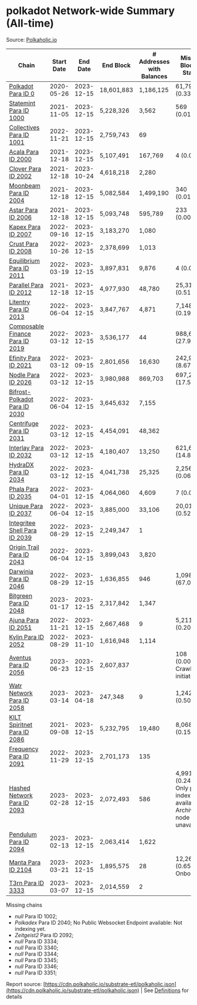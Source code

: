 # polkadot Network-wide Summary (All-time)

Source: [Polkaholic.io](https://polkaholic.io)


| Chain            | Start Date | End Date | End Block | # Addresses with Balances | Missing Blocks / Status |
| ---------------- | ---------- | ---------| --------- | ------------------------- | ----------------------- |
| [Polkadot Para ID 0](/polkadot/0-polkadot) | 2020-05-26 | 2023-12-15 | 18,601,883 |  1,186,125 | 61,791 (0.33%)  |
| [Statemint Para ID 1000](/polkadot/1000-statemint) | 2021-11-05 | 2023-12-15 | 5,228,326 |  3,562 | 569 (0.01%)  |
| [Collectives Para ID 1001](/polkadot/1001-collectives) | 2022-11-21 | 2023-12-15 | 2,759,743 |  69 |    |
| [Acala Para ID 2000](/polkadot/2000-acala) | 2021-12-18 | 2023-12-15 | 5,107,491 |  167,769 | 4 (0.00%)  |
| [Clover Para ID 2002](/polkadot/2002-clover) | 2021-12-18 | 2023-10-24 | 4,618,218 |  2,280 |    |
| [Moonbeam Para ID 2004](/polkadot/2004-moonbeam) | 2021-12-18 | 2023-12-15 | 5,082,584 |  1,499,190 | 340 (0.01%)  |
| [Astar Para ID 2006](/polkadot/2006-astar) | 2021-12-18 | 2023-12-15 | 5,093,748 |  595,789 | 233 (0.00%)  |
| [Kapex Para ID 2007](/polkadot/2007-kapex) | 2022-09-16 | 2023-12-15 | 3,183,270 |  1,080 |    |
| [Crust Para ID 2008](/polkadot/2008-crust) | 2022-10-26 | 2023-12-15 | 2,378,699 |  1,013 |    |
| [Equilibrium Para ID 2011](/polkadot/2011-equilibrium) | 2022-03-19 | 2023-12-15 | 3,897,831 |  9,876 | 4 (0.00%)  |
| [Parallel Para ID 2012](/polkadot/2012-parallel) | 2021-12-18 | 2023-12-15 | 4,977,930 |  48,780 | 25,317 (0.51%)  |
| [Litentry Para ID 2013](/polkadot/2013-litentry) | 2022-06-04 | 2023-12-15 | 3,847,767 |  4,871 | 7,148 (0.19%)  |
| [Composable Finance Para ID 2019](/polkadot/2019-composable) | 2022-03-12 | 2023-12-15 | 3,536,177 |  44 | 988,692 (27.96%)  |
| [Efinity Para ID 2021](/polkadot/2021-efinity) | 2022-03-12 | 2023-09-15 | 2,801,656 |  16,630 | 242,949 (8.67%)  |
| [Nodle Para ID 2026](/polkadot/2026-nodle) | 2022-03-12 | 2023-12-15 | 3,980,988 |  869,703 | 697,249 (17.51%)  |
| [Bifrost-Polkadot Para ID 2030](/polkadot/2030-bifrost-dot) | 2022-06-04 | 2023-12-15 | 3,645,632 |  7,155 |    |
| [Centrifuge Para ID 2031](/polkadot/2031-centrifuge) | 2022-03-12 | 2023-12-15 | 4,454,091 |  48,362 |    |
| [Interlay Para ID 2032](/polkadot/2032-interlay) | 2022-03-12 | 2023-12-15 | 4,180,407 |  13,250 | 621,626 (14.87%)  |
| [HydraDX Para ID 2034](/polkadot/2034-hydradx) | 2022-03-12 | 2023-12-15 | 4,041,738 |  25,325 | 2,256 (0.06%)  |
| [Phala Para ID 2035](/polkadot/2035-phala) | 2022-04-01 | 2023-12-15 | 4,064,060 |  4,609 | 7 (0.00%)  |
| [Unique Para ID 2037](/polkadot/2037-unique) | 2022-06-04 | 2023-12-15 | 3,885,000 |  33,106 | 20,019 (0.52%)  |
| [Integritee Shell Para ID 2039](/polkadot/2039-integritee-shell) | 2022-08-29 | 2023-12-15 | 2,249,347 |  1 |    |
| [Origin Trail Para ID 2043](/polkadot/2043-origintrail) | 2022-06-04 | 2023-12-15 | 3,899,043 |  3,820 |    |
| [Darwinia Para ID 2046](/polkadot/2046-darwinia) | 2022-08-29 | 2023-12-15 | 1,636,855 |  946 | 1,098,047 (67.08%)  |
| [Bitgreen Para ID 2048](/polkadot/2048-bitgreen) | 2023-01-17 | 2023-12-15 | 2,317,842 |  1,347 |    |
| [Ajuna Para ID 2051](/polkadot/2051-ajuna) | 2022-11-21 | 2023-12-15 | 2,667,468 |  9 | 5,211 (0.20%)  |
| [Kylin Para ID 2052](/polkadot/2052-kylin) | 2022-08-29 | 2023-11-10 | 1,616,948 |  1,114 |    |
| [Aventus Para ID 2056](/polkadot/2056-aventus) | 2023-06-23 | 2023-12-15 | 2,607,837 |   | 108 (0.00%) Crawling initiated |
| [Watr Network Para ID 2058](/polkadot/2058-watr) | 2023-03-14 | 2023-04-18 | 247,348 |  9 | 1,242 (0.50%)  |
| [KILT Spiritnet Para ID 2086](/polkadot/2086-kilt) | 2021-09-08 | 2023-12-15 | 5,232,795 |  19,480 | 8,068 (0.15%)  |
| [Frequency Para ID 2091](/polkadot/2091-frequency) | 2022-11-29 | 2023-12-15 | 2,701,173 |  135 |    |
| [Hashed Network Para ID 2093](/polkadot/2093-hashed) | 2023-02-28 | 2023-12-15 | 2,072,493 |  586 | 4,991 (0.24%) Only partial index available: Archive node unavailable |
| [Pendulum Para ID 2094](/polkadot/2094-pendulum) | 2023-02-13 | 2023-12-15 | 2,063,414 |  1,622 |    |
| [Manta Para ID 2104](/polkadot/2104-manta) | 2023-03-21 | 2023-12-15 | 1,895,575 |  28 | 12,262 (0.65%) Onboarding |
| [T3rn Para ID 3333](/polkadot/3333-t3rn) | 2023-03-07 | 2023-12-15 | 2,014,559 |  2 |    |

Missing chains


* *null* Para ID 1002; 
* *Polkadex* Para ID 2040; No Public Websocket Endpoint available: Not indexing yet.
* *Zeitgeist2* Para ID 2092; 
* *null* Para ID 3334; 
* *null* Para ID 3340; 
* *null* Para ID 3344; 
* *null* Para ID 3345; 
* *null* Para ID 3346; 
* *null* Para ID 3351; 

Report source: [https://cdn.polkaholic.io/substrate-etl/polkaholic.json](https://cdn.polkaholic.io/substrate-etl/polkaholic.json) | See [Definitions](/DEFINITIONS.md) for details
